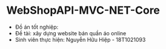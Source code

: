 # WebShopAPI-MVC-NET-Core
* Đồ án tốt nghiệp:
* Đề tài: xây dựng website bán quần áo online
* Sinh viên thực hiện: Nguyễn Hữu Hiệp - 18T1021093
